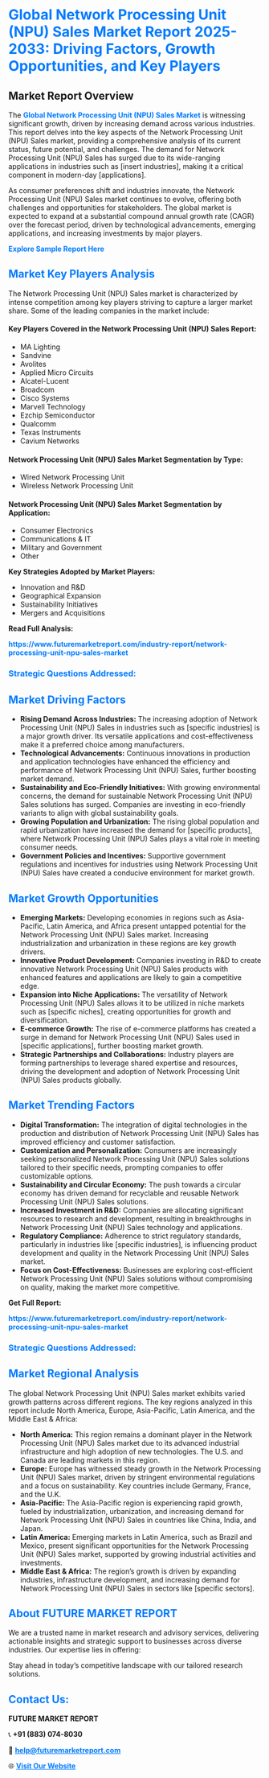 <h1 style="color: #007BFF;">Global Network Processing Unit (NPU) Sales Market Report 2025-2033: Driving Factors, Growth Opportunities, and Key Players</h1>

<section id="overview">
<h2>Market Report Overview</h2>
<p>The <a href="https://www.futuremarketreport.com/industry-report/network-processing-unit-npu-sales-market" style="color: #007BFF; text-decoration: none;"><strong>Global Network Processing Unit (NPU) Sales Market</strong></a> is witnessing significant growth, driven by increasing demand across various industries. This report delves into the key aspects of the Network Processing Unit (NPU) Sales market, providing a comprehensive analysis of its current status, future potential, and challenges. The demand for Network Processing Unit (NPU) Sales has surged due to its wide-ranging applications in industries such as [insert industries], making it a critical component in modern-day [applications].</p>
<p>As consumer preferences shift and industries innovate, the Network Processing Unit (NPU) Sales market continues to evolve, offering both challenges and opportunities for stakeholders. The global market is expected to expand at a substantial compound annual growth rate (CAGR) over the forecast period, driven by technological advancements, emerging applications, and increasing investments by major players.</p>
</section>

<section id="overview">
<p><a href="https://www.futuremarketreport.com/request-sample/reportId=109321" style="color: #007BFF; text-decoration: none;"><strong>Explore Sample Report Here</strong></a></p>
</section>

<section id="key-players">
<h2 style="color: #007BFF;">Market Key Players Analysis</h2>
<p>The Network Processing Unit (NPU) Sales market is characterized by intense competition among key players striving to capture a larger market share. Some of the leading companies in the market include:</p>
<h4>Key Players Covered in the Network Processing Unit (NPU) Sales Report:</h4>
<ul><li>MA Lighting</li><li>Sandvine</li><li>Avolites</li><li>Applied Micro Circuits</li><li>Alcatel-Lucent</li><li>Broadcom</li><li>Cisco Systems</li><li>Marvell Technology</li><li>Ezchip Semiconductor</li><li>Qualcomm</li><li>Texas Instruments</li><li>Cavium Networks</li></ul>
<h4>Network Processing Unit (NPU) Sales Market Segmentation by Type:</h4>
<ul><li>Wired Network Processing Unit</li><li>Wireless Network Processing Unit</li></ul>

<h4>Network Processing Unit (NPU) Sales Market Segmentation by Application:</h4>
<ul><li>Consumer Electronics</li><li>Communications &amp; IT</li><li>Military and Government</li><li>Other</li></ul>
<p><strong>Key Strategies Adopted by Market Players:</strong></p>
<ul>
<li>Innovation and R&D</li>
<li>Geographical Expansion</li>
<li>Sustainability Initiatives</li>
<li>Mergers and Acquisitions</li>
</ul>
</section>

<section>
<p><strong>Read Full Analysis: </strong></p><a href="https://www.futuremarketreport.com/industry-report/network-processing-unit-npu-sales-market" style="color: #007BFF; text-decoration: none;"><strong>https://www.futuremarketreport.com/industry-report/network-processing-unit-npu-sales-market</strong></a>
<h3 style="color: #007BFF;">Strategic Questions Addressed:</h3>
</section>

<section id="driving-factors">
<h2 style="color: #007BFF;">Market Driving Factors</h2>
<ul>
<li><strong>Rising Demand Across Industries:</strong> The increasing adoption of Network Processing Unit (NPU) Sales in industries such as [specific industries] is a major growth driver. Its versatile applications and cost-effectiveness make it a preferred choice among manufacturers.</li>
<li><strong>Technological Advancements:</strong> Continuous innovations in production and application technologies have enhanced the efficiency and performance of Network Processing Unit (NPU) Sales, further boosting market demand.</li>
<li><strong>Sustainability and Eco-Friendly Initiatives:</strong> With growing environmental concerns, the demand for sustainable Network Processing Unit (NPU) Sales solutions has surged. Companies are investing in eco-friendly variants to align with global sustainability goals.</li>
<li><strong>Growing Population and Urbanization:</strong> The rising global population and rapid urbanization have increased the demand for [specific products], where Network Processing Unit (NPU) Sales plays a vital role in meeting consumer needs.</li>
<li><strong>Government Policies and Incentives:</strong> Supportive government regulations and incentives for industries using Network Processing Unit (NPU) Sales have created a conducive environment for market growth.</li>
</ul>
</section>

<section id="growth-opportunities">
<h2 style="color: #007BFF;">Market Growth Opportunities</h2>
<ul>
<li><strong>Emerging Markets:</strong> Developing economies in regions such as Asia-Pacific, Latin America, and Africa present untapped potential for the Network Processing Unit (NPU) Sales market. Increasing industrialization and urbanization in these regions are key growth drivers.</li>
<li><strong>Innovative Product Development:</strong> Companies investing in R&D to create innovative Network Processing Unit (NPU) Sales products with enhanced features and applications are likely to gain a competitive edge.</li>
<li><strong>Expansion into Niche Applications:</strong> The versatility of Network Processing Unit (NPU) Sales allows it to be utilized in niche markets such as [specific niches], creating opportunities for growth and diversification.</li>
<li><strong>E-commerce Growth:</strong> The rise of e-commerce platforms has created a surge in demand for Network Processing Unit (NPU) Sales used in [specific applications], further boosting market growth.</li>
<li><strong>Strategic Partnerships and Collaborations:</strong> Industry players are forming partnerships to leverage shared expertise and resources, driving the development and adoption of Network Processing Unit (NPU) Sales products globally.</li>
</ul>
</section>

<section id="trending-factors">
<h2 style="color: #007BFF;">Market Trending Factors</h2>
<ul>
<li><strong>Digital Transformation:</strong> The integration of digital technologies in the production and distribution of Network Processing Unit (NPU) Sales has improved efficiency and customer satisfaction.</li>
<li><strong>Customization and Personalization:</strong> Consumers are increasingly seeking personalized Network Processing Unit (NPU) Sales solutions tailored to their specific needs, prompting companies to offer customizable options.</li>
<li><strong>Sustainability and Circular Economy:</strong> The push towards a circular economy has driven demand for recyclable and reusable Network Processing Unit (NPU) Sales solutions.</li>
<li><strong>Increased Investment in R&D:</strong> Companies are allocating significant resources to research and development, resulting in breakthroughs in Network Processing Unit (NPU) Sales technology and applications.</li>
<li><strong>Regulatory Compliance:</strong> Adherence to strict regulatory standards, particularly in industries like [specific industries], is influencing product development and quality in the Network Processing Unit (NPU) Sales market.</li>
<li><strong>Focus on Cost-Effectiveness:</strong> Businesses are exploring cost-efficient Network Processing Unit (NPU) Sales solutions without compromising on quality, making the market more competitive.</li>
</ul>
</section>

<section>
<p><strong>Get Full Report: </strong></p><a href="https://www.futuremarketreport.com/industry-report/network-processing-unit-npu-sales-market" style="color: #007BFF; text-decoration: none;"><strong>https://www.futuremarketreport.com/industry-report/network-processing-unit-npu-sales-market</strong></a>
<h3 style="color: #007BFF;">Strategic Questions Addressed:</h3>
</section>


<section id="regional-analysis">
<h2 style="color: #007BFF;">Market Regional Analysis</h2>
<p>The global Network Processing Unit (NPU) Sales market exhibits varied growth patterns across different regions. The key regions analyzed in this report include North America, Europe, Asia-Pacific, Latin America, and the Middle East & Africa:</p>
<ul>
<li><strong>North America:</strong> This region remains a dominant player in the Network Processing Unit (NPU) Sales market due to its advanced industrial infrastructure and high adoption of new technologies. The U.S. and Canada are leading markets in this region.</li>
<li><strong>Europe:</strong> Europe has witnessed steady growth in the Network Processing Unit (NPU) Sales market, driven by stringent environmental regulations and a focus on sustainability. Key countries include Germany, France, and the U.K.</li>
<li><strong>Asia-Pacific:</strong> The Asia-Pacific region is experiencing rapid growth, fueled by industrialization, urbanization, and increasing demand for Network Processing Unit (NPU) Sales in countries like China, India, and Japan.</li>
<li><strong>Latin America:</strong> Emerging markets in Latin America, such as Brazil and Mexico, present significant opportunities for the Network Processing Unit (NPU) Sales market, supported by growing industrial activities and investments.</li>
<li><strong>Middle East & Africa:</strong> The region’s growth is driven by expanding industries, infrastructure development, and increasing demand for Network Processing Unit (NPU) Sales in sectors like [specific sectors].</li>
</ul>
</section>

<footer>
<h2 style="color: #007BFF;">About FUTURE MARKET REPORT</h2>
<p>We are a trusted name in market research and advisory services, delivering actionable insights and strategic support to businesses across diverse industries. Our expertise lies in offering:</p>

<p>Stay ahead in today’s competitive landscape with our tailored research solutions.</p>

<h2 style="color: #007BFF;">Contact Us:</h2>
<p><strong>FUTURE MARKET REPORT</strong></p>
<p>📞 <strong>+91 (883) 074-8030</strong></p>
<p>📧 <strong><a href="mailto:help@futuremarketreport.com" style="color: #007BFF;">help@futuremarketreport.com</a></strong></p>
<p>🌐 <strong><a href="https://www.futuremarketreport.com/" style="color: #007BFF;">Visit Our Website</a></strong></p>
</footer>